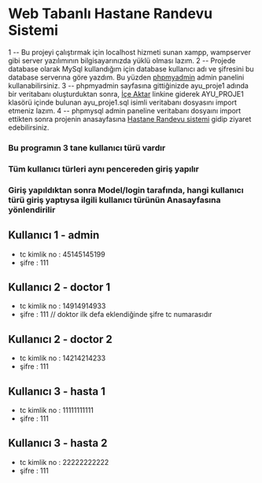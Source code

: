 # Web Tabanlı Hastane Randevu Sistemi

1 -- Bu projeyi çalıştırmak için localhost hizmeti sunan xampp, wampserver gibi server yazılımının bilgisayarınızda yüklü olması lazım.
2 -- Projede database olarak MySql kullandığım için database kullanıcı adı ve şifresini bu database serverına göre yazdım. Bu yüzden [phpmyadmin](http://localhost/phpmyadmin/) admin panelini kullanabilirsiniz. 
3 --  phpmyadmin sayfasına gittiğinizde ayu_proje1 adında bir veritabanı oluşturduktan sonra, [İçe Aktar](http://localhost/phpmyadmin/index.php?route=/server/import) linkine giderek AYU_PROJE1 klasörü içinde bulunan ayu_proje1.sql isimli veritabanı dosyasını import etmeniz lazım.
4 -- phpmysql admin paneline veritabanı dosyaını import ettikten sonra projenin anasayfasına [Hastane Randevu sistemi](http://localhost) gidip ziyaret edebilirsiniz.


### Bu programın 3 tane kullanıcı türü vardır
### Tüm kullanıcı türleri aynı pencereden giriş yapılır 
### Giriş yapıldıktan sonra Model/login tarafında, hangi kullanıcı türü giriş yaptıysa ilgili kullanıcı türünün Anasayfasına yönlendirilir

## Kullanıcı 1 - admin 
- tc kimlik no : 45145145199
- şifre : 111


## Kullanıcı 2 - doctor 1
- tc kimlik no : 14914914933
- şifre : 111   // doktor ilk defa eklendiğinde şifre tc numarasıdır

## Kullanıcı 2 - doctor 2
- tc kimlik no : 14214214233
- şifre : 111

## Kullanıcı 3 - hasta 1 
- tc kimlik no : 11111111111
- şifre : 111

## Kullanıcı 3 - hasta 2 
- tc kimlik no : 22222222222
- şifre : 111